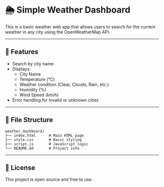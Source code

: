 # 🌦️ Simple Weather Dashboard

This is a basic weather web app that allows users to search for the current weather in any city using the OpenWeatherMap API.

---

## 🧩 Features

- Search by city name
- Displays:
  - City Name
  - Temperature (°C)
  - Weather condition (Clear, Clouds, Rain, etc.)
  - Humidity (%)
  - Wind Speed (km/h)
- Error handling for invalid or unknown cities

---



## 📁 File Structure

```
weather_dashboard/
├── index.html      # Main HTML page
├── style.css       # Basic styling
├── script.js       # JavaScript logic
└── README.md       # Project info
```

---

## 📝 License

This project is open source and free to use.
